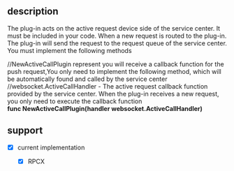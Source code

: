 ## description
The plug-in acts on the active request device side of the service center. It must be included in your code. When a new request is routed to the plug-in. The plug-in will send the request to the request queue of the service center. You must implement the following methods


//NewActiveCallPlugin represent you will receive a callback function for the push request,You only need to implement the following method, which will be automatically found and called by the service center  
//websocket.ActiveCallHandler - The active request callback function provided by the service center. When the plug-in receives a new request, you only need to execute the callback function  
**func NewActiveCallPlugin(handler websocket.ActiveCallHandler)**  


## support
- [x] current implementation
  - [x] RPCX

